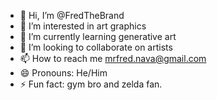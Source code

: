 - 👋 Hi, I’m @FredTheBrand
- 👀 I’m interested in art graphics
- 🌱 I’m currently learning generative art
- 💞️ I’m looking to collaborate on artists
- 📫 How to reach me mrfred.nava@gmail.com
- 😄 Pronouns: He/Him
- ⚡ Fun fact: gym bro and zelda fan.
  

<!---
FredTheBrand/FredTheBrand is a ✨ special ✨ repository because its `README.md` (this file) appears on your GitHub profile.
You can click the Preview link to take a look at your changes.
--->
